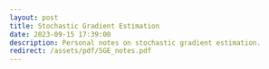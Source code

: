 ```yaml
---
layout: post
title: Stochastic Gradient Estimation
date: 2023-09-15 17:39:00
description: Personal notes on stochastic gradient estimation.
redirect: /assets/pdf/SGE_notes.pdf
---
```

